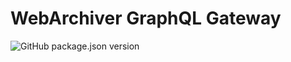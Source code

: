 # WebArchiver GraphQL Gateway

![GitHub package.json version](https://img.shields.io/github/package-json/v/pereslavtsev/webarchiver-gql-gateway)
